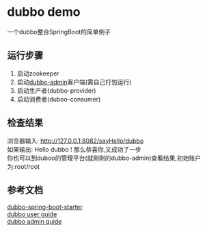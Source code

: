 # dubbo demo
一个dubbo整合SpringBoot的简单例子

## 运行步骤
1. 启动zookeeper
2. 启动<a href="https://github.com/dubbo/dubbo-ops">dubbo-admin</a>客户端(需自己打包运行)
3. 启动生产者(dubbo-provider)
4. 启动消费者(duboo-consumer)

## 检查结果
浏览器输入: http://127.0.0.1:8082/sayHello/dubbo  
如果输出: Hello dubbo ! 那么恭喜你,又成功了一步  
你也可以到duboo的管理平台(就刚刚的dubbo-admin)查看结果,初始账户为:root/root
## 参考文档
<a href="https://github.com/alibaba/dubbo-spring-boot-starter">dubbo-spring-boot-starter</a>  
<a href="http://dubbo.io/books/dubbo-user-book/">dubbo user guide</a>  
<a href="http://dubbo.io/books/dubbo-admin-book/">dubbo admin guide</a>
